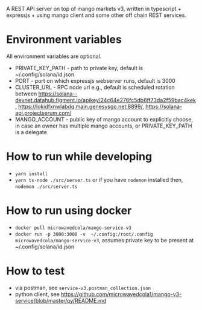 
A REST API server on top of mango markets v3, written in typescript + expressjs + using mango client and some other off chain REST services.

# Environment variables
All environment variables are optional.
* PRIVATE_KEY_PATH - path to private key, default is ~/.config/solana/id.json
* PORT - port on which expressjs webserver runs, default is 3000
* CLUSTER_URL - RPC node url e.g., default is scheduled rotation between  https://solana--devnet.datahub.figment.io/apikey/24c64e276fc5db6ff73da2f59bac4kek, https://lokidfxnwlabdq.main.genesysgo.net:8899/,
      https://solana-api.projectserum.com/
* MANGO_ACCOUNT - public key of mango account to explicitly choose, in case an owner has multiple mango accounts, or PRIVATE_KEY_PATH is a delegate  

# How to run while developing
* `yarn install`
* `yarn ts-node ./src/server.ts` or if you have `nodemon` installed then, `nodemon ./src/server.ts`

# How to run using docker
* `docker pull microwavedcola/mango-service-v3`
* `docker run -p 3000:3000 -v  ~/.config:/root/.config microwavedcola/mango-service-v3`, assumes private key to be present at ~/.config/solana/id.json  

# How to test
* via postman, see `service-v3.postman_collection.json`
* python client, see https://github.com/microwavedcola1/mango-v3-service/blob/master/py/README.md
